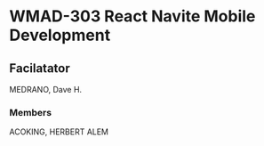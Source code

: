 # WMAD-303 React Navite Mobile Development

## Facilatator 
MEDRANO, Dave H.

### Members
ACOKING, HERBERT ALEM